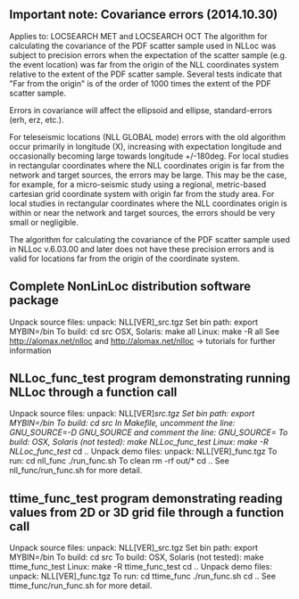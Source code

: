 Important note: Covariance errors (2014.10.30)
------------------------------------------------------
Applies to: LOCSEARCH MET and LOCSEARCH OCT
The algorithm for calculating the covariance of the PDF scatter sample used in NLLoc
was subject to precision errors when the expectation of the scatter sample (e.g. the event location)
was far from the origin of the NLL coordinates system relative to the extent of the PDF scatter sample.
Several tests indicate that "Far from the origin" is of the order of 1000 times the extent of the PDF scatter sample.

Errors in covariance will affect the ellipsoid and ellipse, standard-errors (erh, erz, etc.).

For teleseismic locations (NLL GLOBAL mode) errors with the old algorithm occur primarily in
longitude (X), increasing with expectation longitude and occasionally becoming large towards longitude +/-180deg.
For local studies in rectangular coordinates where the NLL coordinates origin is far from the network
and target sources, the errors may be large.  This may be the case, for example, for a micro-seismic study
using a regional, metric-based cartesian grid coordinate system with origin far from the study area.
For local studies in rectangular coordinates where the NLL coordinates origin is within or near the network
and target sources, the errors should be very small or negligible.

The algorithm for calculating the covariance of the PDF scatter sample used in NLLoc v.6.03.00 and later does not
have these precision errors and is valid for locations far from the origin of the coordinate system.


Complete NonLinLoc distribution software package
------------------------------------------------------
Unpack source files: unpack: NLL[VER]_src.tgz
Set bin path:
export MYBIN=<path>/bin
To build:
cd src
OSX, Solaris:
	make all
Linux:
	make -R all
See http://alomax.net/nlloc and http://alomax.net/nlloc -> tutorials for further information


NLLoc_func_test program demonstrating running NLLoc through a function call
------------------------------------------------------
Unpack source files: unpack: NLL[VER]_src.tgz
Set bin path:
	export MYBIN=<path>/bin
To build:
	cd src
In Makefile, uncomment the line:
GNU_SOURCE=-D _GNU_SOURCE
and comment the line:
GNU_SOURCE=
To build:
OSX, Solaris (not tested):
	make NLLoc_func_test_
Linux:
	make -R NLLoc_func_test_
	cd ..
Unpack demo files: unpack: NLL[VER]_func.tgz
To run:
	cd nll_func
	./run_func.sh
To clean
	rm -rf out/*
	cd ..
See nll_func/run_func.sh for more detail.


ttime_func_test program demonstrating reading values from 2D or 3D grid file through a function call
------------------------------------------------------
Unpack source files: unpack: NLL[VER]_src.tgz
Set bin path:
	export MYBIN=<path>/bin
To build:
cd src
To build:
OSX, Solaris (not tested):
	make ttime_func_test
Linux:
	make -R ttime_func_test
	cd ..
Unpack demo files: unpack: NLL[VER]_func.tgz
To run:
	cd ttime_func
	./run_func.sh
	cd ..
See ttime_func/run_func.sh for more detail.
